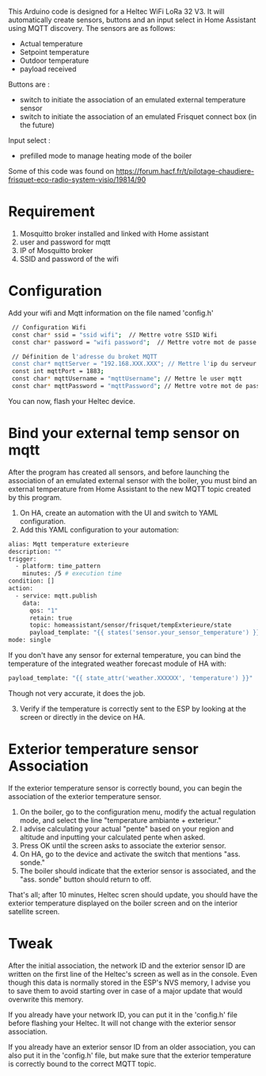 This Arduino code is designed for a Heltec WiFi LoRa 32 V3. It will automatically create sensors, buttons and an input select in Home Assistant using MQTT discovery. The sensors are as follows:

- Actual temperature
- Setpoint temperature
- Outdoor temperature
- payload received
  
Buttons are :

- switch to initiate the association of an emulated external temperature sensor
- switch to initiate the association of an emulated Frisquet connect box (in the future)

Input select :

- prefilled mode to manage heating mode of the boiler  

Some of this code was found on https://forum.hacf.fr/t/pilotage-chaudiere-frisquet-eco-radio-system-visio/19814/90
 
# Requirement

1. Mosquitto broker installed and linked with Home assistant
2. user and password for mqtt 
3. IP of Mosquitto broker
4. SSID and password of the wifi

# Configuration

Add your wifi and Mqtt information on the file named 'config.h'
```bash
 // Configuration Wifi
 const char* ssid = "ssid wifi";  // Mettre votre SSID Wifi
 const char* password = "wifi password";  // Mettre votre mot de passe Wifi

 // Définition de l'adresse du broket MQTT
 const char* mqttServer = "192.168.XXX.XXX"; // Mettre l'ip du serveur mqtt
 const int mqttPort = 1883;
 const char* mqttUsername = "mqttUsername"; // Mettre le user mqtt
 const char* mqttPassword = "mqttPassword"; // Mettre votre mot de passe mqtt
```
You can now, flash your Heltec device.

# Bind your external temp sensor on mqtt

After the program has created all sensors, and before launching the association of an emulated external sensor with the boiler, you must bind an external temperature from Home Assistant to the new MQTT topic created by this program.

1. On HA, create an automation with the UI and switch to YAML configuration.
2. Add this YAML configuration to your automation:
```bash
alias: Mqtt temperature exterieure
description: ""
trigger:
  - platform: time_pattern
    minutes: /5 # execution time
condition: []
action:
  - service: mqtt.publish
    data:
      qos: "1"
      retain: true
      topic: homeassistant/sensor/frisquet/tempExterieure/state
      payload_template: "{{ states('sensor.your_sensor_temperature') }}" # add the sensor name
mode: single
```
If you don't have any sensor for external temperature, you can bind the temperature of the integrated weather forecast module of HA with:
```bash
payload_template: "{{ state_attr('weather.XXXXXX', 'temperature') }}"
```
Though not very accurate, it does the job.

3. Verify if the temperature is correctly sent to the ESP by looking at the screen or directly in the device on HA.

# Exterior temperature sensor Association

If the exterior temperature sensor is correctly bound, you can begin the association of the exterior temperature sensor.

1. On the boiler, go to the configuration menu, modify the actual regulation mode, and select the line "temperature ambiante + exterieur."
2. I advise calculating your actual "pente" based on your region and altitude and inputting your calculated pente when asked.
3. Press OK until the screen asks to associate the exterior sensor.
4. On HA, go to the device and activate the switch that mentions "ass. sonde."
5. The boiler should indicate that the exterior sensor is associated, and the "ass. sonde" button should return to off.

That's all; after 10 minutes, Heltec scren should update, you should have the exterior temperature displayed on the boiler screen and on the interior satellite screen.

# Tweak
After the initial association, the network ID and the exterior sensor ID are written on the first line of the Heltec's screen as well as in the console. Even though this data is normally stored in the ESP's NVS memory, I advise you to save them to avoid starting over in case of a major update that would overwrite this memory.

If you already have your network ID, you can put it in the 'config.h' file before flashing your Heltec. It will not change with the exterior sensor association.

If you already have an exterior sensor ID from an older association, you can also put it in the 'config.h' file, but make sure that the exterior temperature is correctly bound to the correct MQTT topic.

